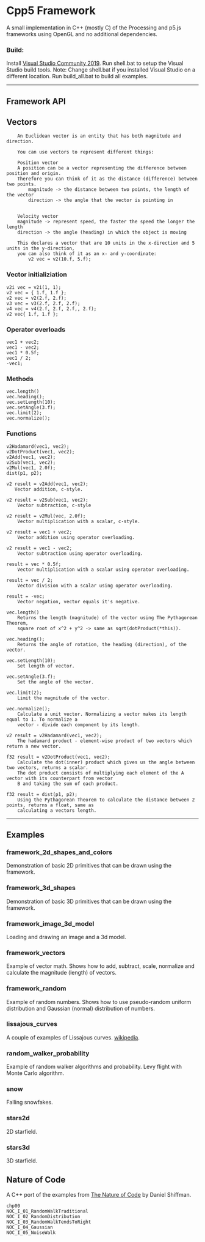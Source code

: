 # **Cpp5 Framework**
A small implementation in C++ (mostly C) of the Processing and p5.js frameworks using OpenGL and no additional dependencies.

### **Build**:
Install [Visual Studio Community 2019](https://visualstudio.microsoft.com/).
Run shell.bat to setup the Visual Studio build tools.
Note: Change shell.bat if you installed Visual Studio on a different location.
Run build_all.bat to build all examples.

---

## **Framework API**
## Vectors
        An Euclidean vector is an entity that has both magnitude and direction.
            
        You can use vectors to represent different things:
        
        Position vector
        A position can be a vector representing the difference between position and origin.
        Therefore you can think of it as the distance (difference) between two points. 
            magnitude -> the distance between two points, the length of the vector
            direction -> the angle that the vector is pointing in
        
        
        Velocity vector
        magnitude -> represent speed, the faster the speed the longer the length
        direction -> the angle (heading) in which the object is moving

        This declares a vector that are 10 units in the x-direction and 5 units in the y-direction,
        you can also think of it as an x- and y-coordinate:
            v2 vec = v2(10.f, 5.f);

### Vector initializiation
```
v2i vec = v2i(1, 1);
v2 vec = { 1.f, 1.f };
v2 vec = v2(2.f, 2.f);
v3 vec = v3(2.f, 2.f, 2.f);
v4 vec = v4(2.f, 2.f, 2.f,, 2.f);
v2 vec{ 1.f, 1.f };
```

### Operator overloads
```
vec1 + vec2;
vec1 - vec2;
vec1 * 0.5f;
vec1 / 2;
-vec1;
``` 
### Methods
```
vec.length()
vec.heading();
vec.setLength(10);
vec.setAngle(3.f);
vec.limit(2);
vec.normalize();
```

### Functions
```
v2Hadamard(vec1, vec2);
v2DotProduct(vec1, vec2);
v2Add(vec1, vec2);
v2Sub(vec1, vec2);
v2Mul(vec1, 2.0f);
dist(p1, p2);
```     

    v2 result = v2Add(vec1, vec2);
       Vector addition, c-style.
    
	v2 result = v2Sub(vec1, vec2);
        Vector subtraction, c-style
    
    v2 result = v2Mul(vec, 2.0f);
        Vector multiplication with a scalar, c-style.
    
    v2 result = vec1 + vec2;
        Vector addition using operator overloading.
    
    v2 result = vec1 - vec2;
        Vector subtraction using operator overloading.
        
    result = vec * 0.5f;
        Vector multiplication with a scalar using operator overloading.
        
    result = vec / 2;
        Vector division with a scalar using operator overloading.
        
    result = -vec;
        Vector negation, vector equals it's negative.

    vec.length()
        Returns the length (magnitude) of the vector using The Pythagorean Theorem, 
        square root of x^2 + y^2 -> same as sqrt(dotProduct(*this)).
        
    vec.heading();
        Returns the angle of rotation, the heading (direction), of the vector.
    
    vec.setLength(10);
        Set length of vector.
    
    vec.setAngle(3.f);
        Set the angle of the vector.
    
    vec.limit(2);
        Limit the magnitude of the vector.
    
    vec.normalize();
        Calculate a unit vector. Normalizing a vector makes its length equal to 1. To normalize a
        vector - divide each component by its length.
    
    v2 result = v2Hadamard(vec1, vec2);
        The hadamard product - element-wise product of two vectors which return a new vector.
    
    f32 result = v2DotProduct(vec1, vec2);
        Calculate the dot(inner) product which gives us the angle between two vectors, returns a scalar.
        The dot product consists of multiplying each element of the A vector with its counterpart from vector
        B and taking the sum of each product.
      
    f32 result = dist(p1, p2);
        Using the Pythagorean Theorem to calculate the distance between 2 points, returns a float, same as
        calculating a vectors length.
   
---
## **Examples**
### framework_2d_shapes_and_colors
Demonstration of basic 2D primitives that can be drawn using the framework.

### framework_3d_shapes
Demonstration of basic 3D primitives that can be drawn using the framework.

### framework_image_3d_model
Loading and drawing an image and a 3d model.
	
### framework_vectors
Example of vector math. Shows how to add, subtract, scale, normalize and calculate the magnitude
(length) of vectors.

### framework_random
Example of random numbers. Shows how to use pseudo-random uniform distribution and Gaussian (normal) distribution
of numbers.


### lissajous_curves
A couple of examples of Lissajous curves.
[wikipedia](https://en.wikipedia.org/wiki/Lissajous_curve).

### random_walker_probability
Example of random walker algorithms and probability. Levy flight with Monte Carlo algorithm.

### snow

Falling snowfakes.

### stars2d
2D starfield.

### stars3d
3D starfield.

## **Nature of Code**
A C++ port of the examples from [The Nature of Code](http://natureofcode.com) by Daniel Shiffman.
    
    chp00
    NOC_I_01_RandomWalkTraditional
    NOC_I_02_RandomDistribution
    NOC_I_03_RandomWalkTendsToRight
    NOC_I_04_Gaussian
    NOC_I_05_NoiseWalk